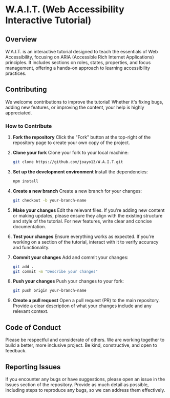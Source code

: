 # W.A.I.T. (Web Accessibility Interactive Tutorial)

## Overview

W.A.I.T. is an interactive tutorial designed to teach the essentials of Web Accessibility, focusing on ARIA (Accessible Rich Internet Applications) principles. It includes sections on roles, states, properties, and focus management, offering a hands-on approach to learning accessibility practices.

## Contributing

We welcome contributions to improve the tutorial! Whether it's fixing bugs, adding new features, or improving the content, your help is highly appreciated.

### How to Contribute

1. **Fork the repository**
   Click the "Fork" button at the top-right of the repository page to create your own copy of the project.

2. **Clone your fork**
   Clone your fork to your local machine:

   ```bash
   git clone https://github.com/joayo13/W.A.I.T.git
   ```

3. **Set up the development environment**
   Install the dependencies:

   ```bash
   npm install
   ```

4. **Create a new branch**
   Create a new branch for your changes:

   ```bash
   git checkout -b your-branch-name
   ```

5. **Make your changes**
   Edit the relevant files. If you're adding new content or making updates, please ensure they align with the existing structure and style of the tutorial. For new features, write clear and concise documentation.

6. **Test your changes**
   Ensure everything works as expected. If you're working on a section of the tutorial, interact with it to verify accuracy and functionality.

7. **Commit your changes**
   Add and commit your changes:

   ```bash
   git add .
   git commit -m "Describe your changes"
   ```

8. **Push your changes**
   Push your changes to your fork:

   ```bash
   git push origin your-branch-name
   ```

9. **Create a pull request**
   Open a pull request (PR) to the main repository. Provide a clear description of what your changes include and any relevant context.

## Code of Conduct

Please be respectful and considerate of others. We are working together to build a better, more inclusive project. Be kind, constructive, and open to feedback.

## Reporting Issues

If you encounter any bugs or have suggestions, please open an issue in the Issues section of the repository. Provide as much detail as possible, including steps to reproduce any bugs, so we can address them effectively.
